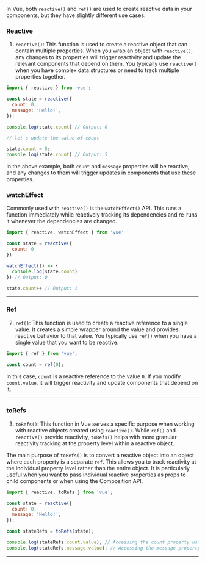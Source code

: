 In Vue, both `reactive()` and `ref()` are used to create reactive data in your components, but they have slightly different use cases.

### Reactive
1. `reactive()`: This function is used to create a reactive object that can contain multiple properties. When you wrap an object with `reactive()`, any changes to its properties will trigger reactivity and update the relevant components that depend on them. You typically use `reactive()` when you have complex data structures or need to track multiple properties together.
```js
import { reactive } from 'vue';

const state = reactive({
  count: 0,
  message: 'Hello!',
});

console.log(state.count) // Output: 0

// let's update the value of count

state.count = 5;
console.log(state.count) // Output: 5
```

In the above example, both `count` and `message` properties will be reactive, and any changes to them will trigger updates in components that use these properties.

### watchEffect
Commonly used with `reactive()` is the `watchEffect()` API. This runs a function immediately while reactively tracking its dependencies and re-runs it whenever the dependencies are changed.
```js
import { reactive, watchEffect } from 'vue'

const state = reactive({
  count: 0
})

watchEffect(() => {
  console.log(state.count)
}) // Output: 0

state.count++ // Output: 1
```

_____

### Ref
2. `ref()`: This function is used to create a reactive reference to a single value. It creates a simple wrapper around the value and provides reactive behavior to that value. You typically use `ref()` when you have a single value that you want to be reactive.
```js
import { ref } from 'vue';

const count = ref(0);
```
In this case, `count` is a reactive reference to the value `0`. If you modify `count.value`, it will trigger reactivity and update components that depend on it.

____

### toRefs
3. `toRefs()`: This function in Vue serves a specific purpose when working with reactive objects created using `reactive()`. While `ref()` and `reactive()` provide reactivity, `toRefs()` helps with more granular reactivity tracking at the property level within a reactive object.

The main purpose of `toRefs()` is to convert a reactive object into an object where each property is a separate `ref`. This allows you to track reactivity at the individual property level rather than the entire object. It is particularly useful when you want to pass individual reactive properties as props to child components or when using the Composition API.

```js
import { reactive, toRefs } from 'vue';

const state = reactive({
  count: 0,
  message: 'Hello!',
});

const stateRefs = toRefs(state);

console.log(stateRefs.count.value); // Accessing the count property using .value
console.log(stateRefs.message.value); // Accessing the message property using .value
```

___________

